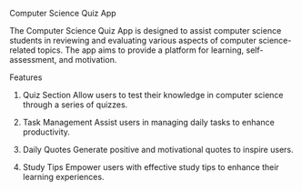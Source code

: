 Computer Science Quiz App

The Computer Science Quiz App is designed to assist computer science students in reviewing and evaluating various aspects of computer science-related topics. The app aims to provide a platform for learning, self-assessment, and motivation.

Features
1. Quiz Section
 Allow users to test their knowledge in computer science through a series of quizzes.

2. Task Management
Assist users in managing daily tasks to enhance productivity.

3. Daily Quotes
 Generate positive and motivational quotes to inspire users.

4. Study Tips
 Empower users with effective study tips to enhance their learning experiences.
